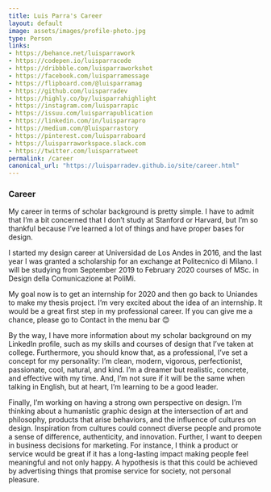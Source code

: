 ```yaml
---
title: Luis Parra's Career
layout: default
image: assets/images/profile-photo.jpg
type: Person
links:
- https://behance.net/luisparrawork
- https://codepen.io/luisparracode
- https://dribbble.com/luisparraworkshot
- https://facebook.com/luisparramessage
- https://flipboard.com/@luisparramag
- https://github.com/luisparradev
- https://highly.co/by/luisparrahighlight
- https://instagram.com/luisparrapic
- https://issuu.com/luisparrapublication
- https://linkedin.com/in/luisparrapro
- https://medium.com/@luisparrastory
- https://pinterest.com/luisparraboard
- https://luisparraworkspace.slack.com
- https://twitter.com/luisparratweet
permalink: /career
canonical_url: "https://luisparradev.github.io/site/career.html"
---
```


<h3>Career</h3>

<p>My career in terms of scholar background is pretty simple. I have to admit that I’m a bit concerned that I don’t study at Stanford or Harvard, but I’m so thankful because I’ve learned a lot of things and have proper bases for design.
</p>

<p>I started my design career at Universidad de Los Andes in 2016, and the last year I was granted a scholarship for an exchange at Politecnico di Milano. I will be studying from September 2019 to February 2020 courses of MSc. in Design della Comunicazione at PoliMi.
</p>

<p>My goal now is to get an internship for 2020 and then go back to Uniandes to make my thesis project. I’m very excited about the idea of an internship. It would be a great first step in my professional career. If you can give me a chance, please go to Contact in the menu bar 😊
</p>

<p>By the way, I have more information about my scholar background on my LinkedIn profile, such as my skills and courses of design that I’ve taken at college. Furthermore, you should know that, as a professional, I’ve set a concept for my personality: I’m clean, modern, vigorous, perfectionist, passionate, cool, natural, and kind. I’m a dreamer but realistic, concrete, and effective with my time. And, I’m not sure if it will be the same when talking in English, but at heart, I’m learning to be a good leader.
</p>

<p>Finally, I’m working on having a strong own perspective on design. I’m thinking about a humanistic graphic design at the intersection of art and philosophy, products that arise behaviors, and the influence of cultures on design. Inspiration from cultures could connect diverse people and promote a sense of difference, authenticity, and innovation. Further, I want to deepen in business decisions for marketing. For instance, I think a product or service would be great if it has a long-lasting impact making people feel meaningful and not only happy. A hypothesis is that this could be achieved by advertising things that promise service for society, not personal pleasure.
</p>
